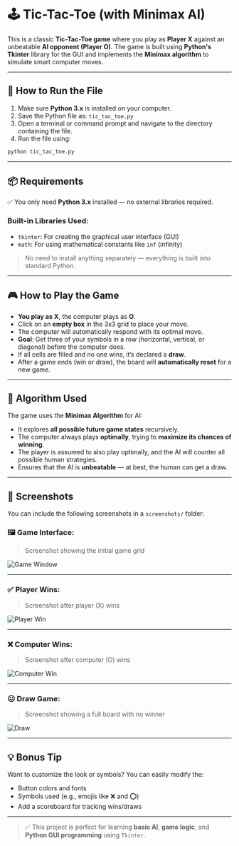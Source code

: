 

# 🕹️ Tic-Tac-Toe (with Minimax AI)

This is a classic **Tic-Tac-Toe game** where you play as **Player X** against an unbeatable **AI opponent (Player O)**. The game is built using **Python's Tkinter** library for the GUI and implements the **Minimax algorithm** to simulate smart computer moves.

---

## 🔧 How to Run the File

1. Make sure **Python 3.x** is installed on your computer.
2. Save the Python file as: `tic_tac_toe.py`
3. Open a terminal or command prompt and navigate to the directory containing the file.
4. Run the file using:

```bash
python tic_tac_toe.py
```

---

## 📦 Requirements

✅ You only need **Python 3.x** installed — no external libraries required.

### Built-in Libraries Used:

* `tkinter`: For creating the graphical user interface (GUI)
* `math`: For using mathematical constants like `inf` (infinity)

> No need to install anything separately — everything is built into standard Python.

---

## 🎮 How to Play the Game

* **You play as X**, the computer plays as **O**.
* Click on an **empty box** in the 3x3 grid to place your move.
* The computer will automatically respond with its optimal move.
* **Goal**: Get three of your symbols in a row (horizontal, vertical, or diagonal) before the computer does.
* If all cells are filled and no one wins, it’s declared a **draw**.
* After a game ends (win or draw), the board will **automatically reset** for a new game.

---

## 🧠 Algorithm Used

The game uses the **Minimax Algorithm** for AI:

* It explores **all possible future game states** recursively.
* The computer always plays **optimally**, trying to **maximize its chances of winning**.
* The player is assumed to also play optimally, and the AI will counter all possible human strategies.
* Ensures that the AI is **unbeatable** — at best, the human can get a draw.

---

## 📸 Screenshots

You can include the following screenshots in a `screenshots/` folder:

### 🖼️ Game Interface:

> Screenshot showing the initial game grid

![Game Window](screenshots/game_window.png)

---

### ✅ Player Wins:

> Screenshot after player (X) wins

![Player Win](screenshots/player_win.png)

---

### ❌ Computer Wins:

> Screenshot after computer (O) wins

![Computer Win](screenshots/computer_win.png)

---

### 😐 Draw Game:

> Screenshot showing a full board with no winner

![Draw](screenshots/draw.png)

---

## 💡 Bonus Tip

Want to customize the look or symbols? You can easily modify the:

* Button colors and fonts
* Symbols used (e.g., emojis like ❌ and ⭕)
* Add a scoreboard for tracking wins/draws

---

> ✅ This project is perfect for learning **basic AI**, **game logic**, and **Python GUI programming** using `Tkinter`.